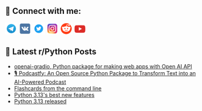 ## 🔎 Connect with me:
[<img src="https://github.com/bullbesh/bullbesh/blob/main/images/Telegram.png" width="32" height="32" />](https://t.me/bullbesh)
[<img src="https://github.com/bullbesh/bullbesh/blob/main/images/VK.png" width="32" height="32" />](https://vk.com/bullbesh)
[<img src="https://github.com/bullbesh/bullbesh/blob/main/images/Twitter.png" width="32" height="32" />](https://twitter.com/bullbesh1)
[<img src="https://github.com/bullbesh/bullbesh/blob/main/images/Instagram.png" width="32" height="32" />](https://www.instagram.com/bullbesh)
[<img src="https://github.com/bullbesh/bullbesh/blob/main/images/Reddit.png" width="32" height="32" />](https://www.reddit.com/user/bullbesh)
[<img src="https://github.com/bullbesh/bullbesh/blob/main/images/YouTube.png" width="32" height="32" />](https://www.youtube.com/channel/UCtfjRs6uzgq5mfm8S06WTcg)

## 📕 Latest r/Python Posts
<!-- BLOG-POST-LIST:START -->
- [openai-gradio, Python package for making web apps with Open AI API](https://www.reddit.com/r/Python/comments/1fykcvz/openaigradio_python_package_for_making_web_apps/)
- [🎙️ Podcastfy: An Open Source Python Package to Transform Text into an AI-Powered Podcast](https://www.reddit.com/r/Python/comments/1fyk3dy/podcastfy_an_open_source_python_package_to/)
- [Flashcards from the command line](https://www.reddit.com/r/Python/comments/1fyepk5/flashcards_from_the_command_line/)
- [Python 3.13&#39;s best new features](https://www.reddit.com/r/Python/comments/1fyeo1g/python_313s_best_new_features/)
- [Python 3.13 released](https://www.reddit.com/r/Python/comments/1fybncq/python_313_released/)
<!-- BLOG-POST-LIST:END -->
